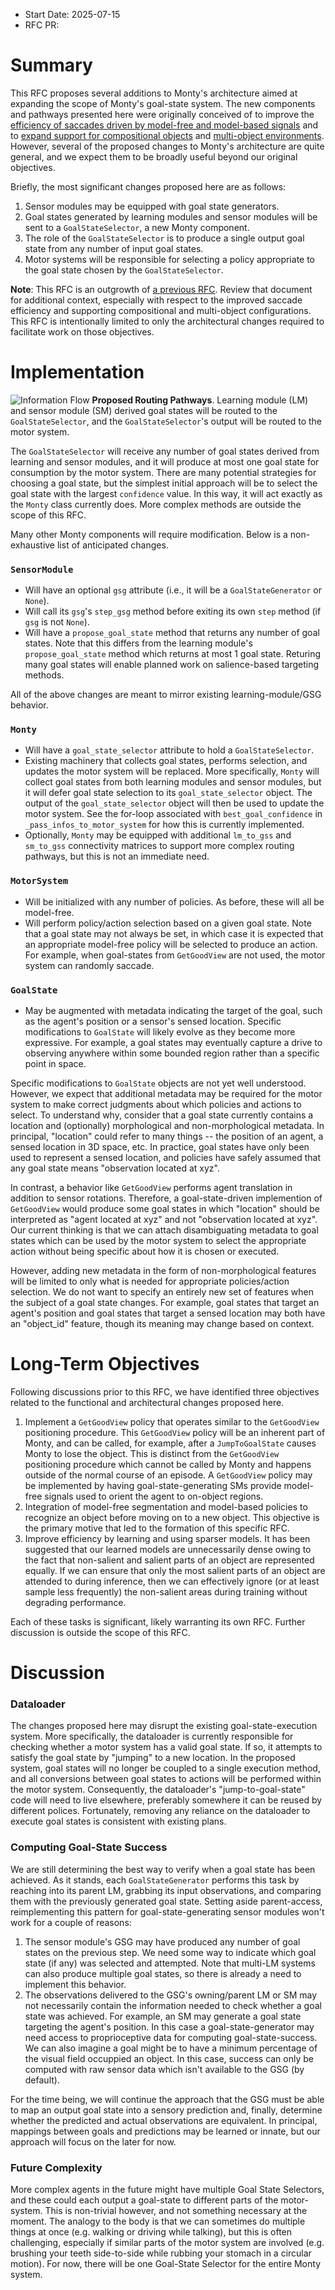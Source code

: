 - Start Date: 2025-07-15
- RFC PR: 

# Summary
This RFC proposes several additions to Monty's architecture aimed at expanding the scope of Monty's goal-state system. The new components and pathways presented here were originally conceived of to improve the [efficiency of saccades driven by model-free and model-based signals](https://thousandbrainsproject.readme.io/docs/implement-efficient-saccades-driven-by-model-free-and-model-based-signals) and to [expand support for compositional objects](https://thousandbrainsproject.readme.io/docs/short-term-goals) and [multi-object environments](https://thousandbrainsproject.readme.io/docs/model-based-policy-to-recognize-an-object-before-moving-onto-a-new-object). However, several of the proposed changes to Monty's architecture are quite general, and we expect them to be broadly useful beyond our original objectives.

Briefly, the most significant changes proposed here are as follows:
 1. Sensor modules may be equipped with goal state generators.
 2. Goal states generated by learning modules and sensor modules will be sent to a `GoalStateSelector`, a new Monty component.
 3. The role of the `GoalStateSelector` is to produce a single output goal state from any number of input goal states.
 4. Motor systems will be responsible for selecting a policy appropriate to the goal state chosen by the `GoalStateSelector`.
 
**Note**: This RFC is an outgrowth of [a previous RFC](https://github.com/thousandbrainsproject/tbp.monty/pull/328). Review that document for additional context, especially with respect to the improved saccade efficiency and supporting compositional and multi-object configurations. This RFC is intentionally limited to only the architectural changes required to facilitate work on those objectives.

# Implementation

![Information Flow](extended_goal_state_functionality/architecture_overview.png)
**Proposed Routing Pathways**. Learning module (LM) and sensor module (SM) derived goal states will be routed to the `GoalStateSelector`, and the `GoalStateSelector`'s output will be routed to the motor system.

The `GoalStateSelector` will receive any number of goal states derived from learning and sensor modules, and it will produce at most one goal state for consumption by the motor system. There are many potential strategies for choosing a goal state, but the simplest initial approach will be to select the goal state with the largest `confidence` value. In this way, it will act exactly as the `Monty` class currently does. More complex methods are outside the scope of this RFC.

Many other Monty components will require modification. Below is a non-exhaustive list of anticipated changes.

### `SensorModule`
 - Will have an optional `gsg` attribute (i.e., it will be a `GoalStateGenerator` or `None`).
 - Will call its `gsg`'s `step_gsg` method before exiting its own `step` method (if `gsg` is not `None`).
 - Will have a `propose_goal_state` method that returns any number of goal states. Note that this differs from the learning module's `propose_goal_state` method which returns at most 1 goal state. Returing many goal states will enable planned work on salience-based targeting methods.

All of the above changes are meant to mirror existing learning-module/GSG behavior.

### `Monty`
 - Will have a `goal_state_selector` attribute to hold a `GoalStateSelector`.
 - Existing machinery that collects goal states, performs selection, and updates the motor system will be replaced. More specifically, `Monty` will collect goal states from both learning modules and sensor modules, but it will defer goal state selection to its `goal_state_selector` object. The output of the `goal_state_selector` object will then be used to update the motor system. See the for-loop associated with `best_goal_confidence` in `_pass_infos_to_motor_system` for how this is currently implemented.
 - Optionally, `Monty` may be equipped with additional `lm_to_gss` and `sm_to_gss` connectivity matrices to support more complex routing pathways, but this is not an immediate need.

### `MotorSystem`
 - Will be initialized with any number of policies. As before, these will all be model-free.
 - Will perform policy/action selection based on a given goal state. Note that a goal state may not always be set, in which case it is expected that an appropriate model-free policy will be selected to produce an action. For example, when goal-states from `GetGoodView` are not used, the motor system can randomly saccade.

### `GoalState`
 - May be augmented with metadata indicating the target of the goal, such as the agent's position or a sensor's sensed location. Specific modifications to `GoalState` will likely evolve as they become more expressive. For example, a goal states may eventually capture a drive to observing anywhere within some bounded region rather than a specific point in space.

Specific modifications to `GoalState` objects are not yet well understood. However, we expect that additional metadata may be required for the motor system to make correct judgments about which policies and actions to select. To understand why, consider that a goal state currently contains a location and (optionally) morphological and non-morphological metadata. In principal, "location" could refer to many things -- the position of an agent, a sensed location in 3D space, etc. In practice, goal states have only been used to represent a sensed location, and policies have safely assumed that any goal state means "observation located at xyz".

In contrast, a behavior like `GetGoodView` performs agent translation in addition to sensor rotations. Therefore, a goal-state-driven implemention of `GetGoodView` would produce some goal states in which "location" should be interpreted as "agent located at xyz" and not "observation located at xyz". Our current thinking is that we can attach disambiguating metadata to goal states which can be used by the motor system to select the appropriate action without being specific about how it is chosen or executed.

However, adding new metadata in the form of non-morphological features will be limited to only what is needed for appropriate policies/action selection. We do not want to specify an entirely new set of features when the subject of a goal state changes. For example, goal states that target an agent's position and goal states that target a sensed location may both have an "object_id" feature, though its meaning may change based on context.

# Long-Term Objectives

Following discussions prior to this RFC, we have identified three objectives related to the functional and architectural changes proposed here.

  1. Implement a `GetGoodView` policy that operates similar to the `GetGoodView` positioning procedure. This `GetGoodView` policy will be an inherent part of Monty, and can be called, for example, after a `JumpToGoalState` causes Monty to lose the object. This is distinct from the `GetGoodView` positioning procedure which cannot be called by Monty and happens outside of the normal course of an episode. A `GetGoodView` policy may be implemented by having goal-state-generating SMs provide model-free signals used to orient the agent to on-object regions.
  2. Integration of model-free segmentation and model-based policies to recognize an object before moving on to a new object. This objective is the primary motive that led to the formation of this specific RFC.
  3. Improve efficiency by learning and using sparser models. It has been suggested that our learned models are unnecessarily dense owing to the fact that non-salient and salient parts of an object are represented equally. If we can ensure that only the most salient parts of an object are attended to during inference, then we can effectively ignore (or at least sample less frequently) the non-salient areas during training without degrading performance.

Each of these tasks is significant, likely warranting its own RFC. Further discussion is outside the scope of this RFC.

# Discussion

### Dataloader
The changes proposed here may disrupt the existing goal-state-execution system. More specifically, the dataloader is currently responsible for checking whether a motor system has a valid goal state. If so, it attempts to satisfy the goal state by "jumping" to a new location. In the proposed system, goal states will no longer be coupled to a single execution method, and all conversions between goal states to actions will be performed within the motor system. Consequently, the dataloader's "jump-to-goal-state" code will need to live elsewhere, preferably somewhere it can be reused by different polices. Fortunately, removing any reliance on the dataloader to execute goal states is consistent with existing plans.

### Computing Goal-State Success
We are still determining the best way to verify when a goal state has been achieved. As it stands, each `GoalStateGenerator` performs this task by reaching into its parent LM, grabbing its input observations, and comparing them with the previously generated goal state. Setting aside parent-access, reimplementing this pattern for goal-state-generating sensor modules won't work for a couple of reasons:
  1. The sensor module's GSG may have produced any number of goal states on the previous step. We need some way to indicate which goal state (if any) was selected and attempted. Note that multi-LM systems can also produce multiple goal states, so there is already a need to implement this behavior.
  2. The observations delivered to the GSG's owning/parent LM or SM may not necessarily contain the information needed to check whether a goal state was achieved. For example, an SM may generate a goal state targeting the agent's position. In this case a goal-state-generator may need access to proprioceptive data for computing goal-state-success. We can also imagine a goal might be to have a minimum percentage of the visual field occuppied an object. In this case, success can only be computed with raw sensor data which isn't available to the GSG (by default).

For the time being, we will continue the approach that the GSG must be able to map an output goal state into a sensory prediction and, finally, determine whether the predicted and actual observations are equivalent. In principal, mappings between goals and predictions may be learned or innate, but our approach will focus on the later for now.

### Future Complexity
More complex agents in the future might have multiple Goal State Selectors, and these could each output a goal-state to different parts of the motor-system. This is non-trivial however, and not something necessary at the moment. The analogy to the body is that we can sometimes do multiple things at once (e.g. walking or driving while talking), but this is often challenging, especially if similar parts of the motor system are involved (e.g. brushing your teeth side-to-side while rubbing your stomach in a circular motion). For now, there will be one Goal-State Selector for the entire Monty system.
